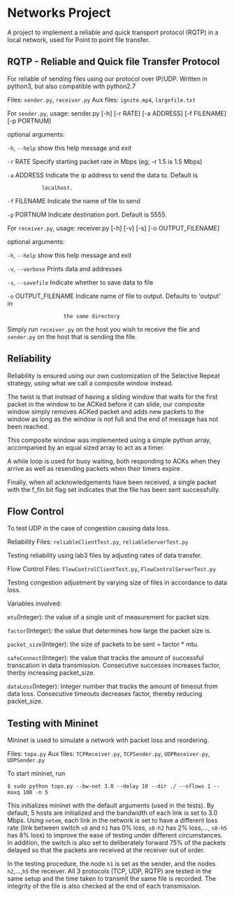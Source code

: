 Networks Project
================
A project to implement a reliable and quick transport protocol (RQTP) in a local network, used for Point to point file transfer.

RQTP - Reliable and Quick file Transfer Protocol
------------
For reliable of sending files using our protocol over IP/UDP. 
Written in python3, but also compatible with python2.7

Files: `sender.py`, `receiver.py`
Aux files: `ignite.mp4`, `largefile.txt`

For `sender.py`, 
usage: sender.py [-h] [-r RATE] [-a ADDRESS] [-f FILENAME] [-p PORTNUM]

optional arguments:

  `-h`, `--help`   show this help message and exit
  
  `-r` RATE      Specify starting packet rate in Mbps (eg; -r 1.5 is 1.5 Mbps)
  
  `-a` ADDRESS   Indicate the ip address to send the data to. Default is
  
               localhost.
               
  `-f` FILENAME  Indicate the name of file to send
  
  `-p` PORTNUM   Indicate destination port. Default is 5555.

For `receiver.py`, 
usage: receiver.py [-h] [-v] [-s] [-o OUTPUT_FILENAME]

optional arguments:

  `-h`, `--help`          show this help message and exit
  
  `-v`, `--verbose`       Prints data and addresses
  
  `-s`, `--savefile`      Indicate whether to save data to file
  
  `-o` OUTPUT_FILENAME  Indicate name of file to output. Defaults to 'output' in
  
                      the same directory

Simply run `receiver.py` on the host you wish to receive the file and `sender.py` on the host that is sending the file. 

Reliability
------------
Reliability is ensured using our own customization of the Selective Repeat strategy, using what we call a composite window instead. 

The twist is that instead of having a sliding window that waits for the first packet in the window to be ACKed before it can slide, our composite window simply removes ACKed packet and adds new packets to the window as long as the window is not full and the end of message has not been reached. 

This composite window was implemented using a simple python array, accompanied by an equal sized array to act as a timer. 

A while loop is used for busy waiting, both responding to ACKs when they arrive as well as resending packets when their timers expire. 

Finally, when all acknowledgements have been received, a single packet with the f_fin bit flag set indicates that the file has been sent successfully. 


Flow Control
------------
To test UDP in the case of congestion causing data loss. 

Reliability 
Files: `reliableClientTest.py`, `reliableServerTest.py`

Testing reliability using lab3 files by adjusting rates of data transfer. 

Flow Control
Files: `FlowControlClientTest.py`, `FlowControlServerTest.py`

Testing congestion adjustment by varying size of files in accordance to data loss.

Variables involved: 

`mtu`(Integer): the value of a single unit of measurement for packet size.

`factor`(Integer): the value that determines how large the packet size is. 

`packet_size`(Integer): the size of packets to be sent = factor * mtu.

`safeConnect`(Integer): the value that tracks the amount of successful transcation in data transmission. Consecutive successes increases factor, therby increasing packet_size.

`dataLoss`(Integer): Integer number that tracks the amount of timeout from data loss. Consecutive timeouts decreases factor, thereby reducing packet_size. 

Testing with Mininet
----------------------
Mininet is used to simulate a network with packet loss and reordering. 

Files: `topo.py`
Aux files: `TCPReceiver.py`, `TCPSender.py`, `UDPReceiver.py`, `UDPSender.py`

To start mininet, run
```terminal
$ sudo python topo.py --bw-net 3.0 --delay 10 --dir ./ --nflows 1 --maxq 100 -n 5
```

This initializes mininet with the default arguments (used in the tests). By default, 5 hosts are initialized and the bandwidth of each link is set to 3.0 Mbps. Using `netem`, each link in the network is set to have a different loss rate (link between switch `s0` and `h1` has 0% loss, `s0-h2` has 2% loss,..., `s0-h5` has 8% loss) to improve the ease of testing under different circumstances. In addition, the switch is also set to deliberately forward 75% of the packets delayed so that the packets are received at the receiver out of order. 

In the testing procedure, the node `h1` is set as the sender, and the nodes `h2`,...,`h5` the receiver. All 3 protocols (TCP, UDP, RQTP) are tested in the same setup and the time taken to transmit the same file is recorded. The integrity of the file is also checked at the end of each transmission. 
